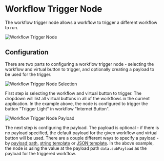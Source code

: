 # Workflow Trigger Node

The workflow trigger node allows a workflow to trigger a different workflow to run.

![Workflow Trigger Node](/images/workflows/outputs/workflow-trigger-node.png "Workflow Trigger Node")

## Configuration

There are two parts to configuring a workflow trigger node - selecting the workflow and virtual button to trigger, and optionally creating a payload to be used for the trigger.

![Workflow Trigger Node Selection](/images/workflows/outputs/workflow-trigger-node-selection.png "Workflow Trigger Node Selection")

First step is selecting the workflow and virtual button to trigger. The dropdown will list all virtual buttons in all of the workflows in the current application. In the example above, the node is configured to trigger the button "Trigger Light" in workflow "Internet Button".

![Workflow Trigger Node Payload](/images/workflows/outputs/workflow-trigger-node-payload.png "Workflow Trigger Node Payload")

The next step is configuring the payload. The payload is optional - if there is no payload specified, the default payload for the given workflow and virtual button will be used. There are a couple different ways to specify a payload - by [payload path](/workflows/accessing-payload-data/#payload-paths), [string template](/workflows/accessing-payload-data/#string-templates) or [JSON template](/workflows/accessing-payload-data/#json-templates). In the above example, the node is using the value at the payload path `data.subPayload` as the payload for the triggered workflow.
